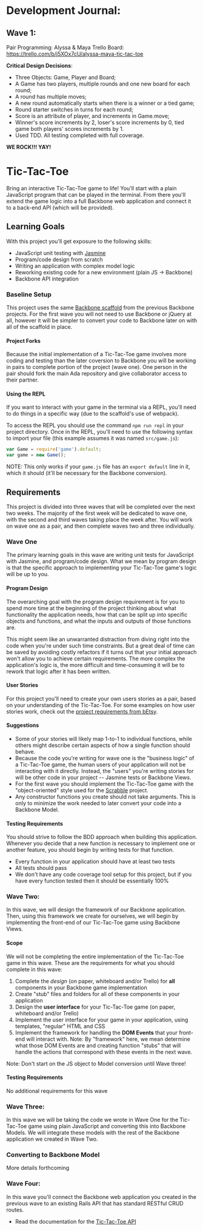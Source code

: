 # Development Journal:

## Wave 1: 
Pair Programming: Alyssa & Maya 
Trello Board: https://trello.com/b/j5XOx7cU/alyssa-maya-tic-tac-toe

**Critical Design Decisions**:

- Three Objects: Game, Player and Board;
- A Game has two players, multiple rounds and one new board for each round;
- A round has multiple moves;
- A new round automatically starts when there is a winner or a tied game;
- Round starter switches in turns for each round; 
- Score is an attribute of player, and increments in Game.move;
- Winner's score increments by 2, loser's score increments by 0, tied game both players' scores increments by 1.
- Used TDD. All testing completed with full coverage.

**WE ROCK!!! YAY!**

# Tic-Tac-Toe
Bring an interactive Tic-Tac-Toe game to life! You'll start with a plain JavaScript program that can be played in the terminal. From there you'll extend the game logic into a full Backbone web application and connect it to a back-end API (which will be provided).

## Learning Goals
With this project you'll get exposure to the following skills:
- JavaScript unit testing with [Jasmine](https://jasmine.github.io/)
- Program/code design from scratch
- Writing an application with complex model logic
- Reworking existing code for a new environment (plain JS -> Backbone)
- Backbone API integration

### Baseline Setup
This project uses the same [Backbone scaffold](https://github.com/AdaGold/backbone-baseline) from the previous Backbone projects. For the first wave you will not need to use Backbone or jQuery at all, however it will be simpler to convert your code to Backbone later on with all of the scaffold in place.

#### Project Forks
Because the initial implementation of a Tic-Tac-Toe game involves more coding and testing than the later coversion to Backbone you will be working in pairs to complete portion of the project (wave one). One person in the pair should fork the main Ada repository and give collaborator access to their partner.
#### Using the REPL
If you want to interact with your game in the terminal via a REPL, you'll need to do things in a specific way (due to the scaffold's use of webpack).

To access the REPL you should use the command `npm run repl` in your project directory. Once in the REPL, you'll need to use the following syntax to import your file (this example assumes it was named `src/game.js`):

```javascript
var Game = require('game').default;
var game = new Game();
```

NOTE: This only works if your `game.js` file has an `export default` line in it, which it should (it'll be necessary for the Backbone conversion).

## Requirements
This project is divided into three waves that will be completed over the next two weeks. The majority of the first week will be dedicated to wave one, with the second and third waves taking place the week after. You will work on wave one as a pair, and then complete waves two and three individually.

### Wave One
The primary learning goals in this wave are writing unit tests for JavaScript with Jasmine, and program/code design. What we mean by program design is that the specific approach to implementing your Tic-Tac-Toe game's logic will be up to you.

#### Program Design
The overarching goal with the program design requirement is for you to spend more time at the beginning of the project thinking about what functionality the application needs, how that can be split up into specific objects and functions, and what the inputs and outputs of those functions are.

This might seem like an unwarranted distraction from diving right into the code when you're under such time constraints. But a great deal of time can be saved by avoiding costly refactors if it turns out that your initial approach won't allow you to achieve certain requirements. The more complex the application's logic is, the more difficult and time-consuming it will be to rework that logic after it has been written.

#### User Stories
For this project you'll need to create your own users stories as a pair, based on your understanding of the Tic-Tac-Toe. For some examples on how user stories work, check out the [project requirements from bEtsy](https://github.com/AdaGold/betsy#user-stories).

#### Suggestions
- Some of your stories will likely map 1-to-1 to individual functions, while others might describe certain aspects of how a single function should behave.
- Because the code you're writing for wave one is the "business logic" of a Tic-Tac-Toe game, the human users of your application will not be interacting with it directly. Instead, the "users" you're writing stories for will be other code in your project -- Jasmine tests or Backbone Views.
- For the first wave you should implement the Tic-Tac-Toe game with the "object-oriented" style used for the [Scrabble](https://github.com/AdaGold/js-scrabble) project.
- Any constructor functions you create should not take arguments. This is only to minimize the work needed to later convert your code into a Backbone Model.

#### Testing Requirements
You should strive to follow the BDD approach when building this application. Whenever you decide that a new function is necessary to implement one or another feature, you should begin by writing tests for that function.

- Every function in your application should have at least two tests
- All tests should pass
- We don't have any code coverage tool setup for this project, but if you have every function tested then it should be essentially 100%

### Wave Two:
In this wave, we will design the framework of our Backbone application. Then, using this framework we create for ourselves, we will begin by implementing the front-end of our Tic-Tac-Toe game using Backbone Views.

#### Scope
We will not be completing the entire implementation of the Tic-Tac-Toe game in this wave. These are the requirements for what you should complete in this wave:

1. Complete the _design_ (on paper, whiteboard and/or Trello) for **all** components in your Backbone game implementation  
1. Create "stub" files and folders for all of these components in your application  
1. Design the **user interface** for your Tic-Tac-Toe game (on paper, whiteboard and/or Trello)  
1. Implement the user interface for your game in your application, using templates, "regular" HTML and CSS  
1. Implement the framework for handling the **DOM Events** that your front-end will interact with. Note: By "framework" here, we mean determine what those DOM Events are and creating function "stubs" that will handle the actions that correspond with these events in the next wave.  

Note: Don't start on the JS object to Model conversion until Wave three!

#### Testing Requirements
No additional requirements for this wave

### Wave Three:
In this wave we will be taking the code we wrote in Wave One for the Tic-Tac-Toe game using plain JavaScript and converting this into Backbone Models. We will integrate these models with the rest of the Backbone application we created in Wave Two.

### Converting to Backbone Model
More details forthcoming

### Wave Four:
In this wave you'll connect the Backbone web application you created in the previous wave to an existing Rails API that has standard RESTful CRUD routes.

- Read the documentation for the [Tic-Tac-Toe API](https://github.com/Ada-c6/tic-tac-toe-api)
